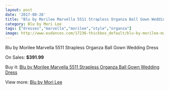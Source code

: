 ```yaml
---
layout: post
date: '2017-08-26'
title: "Blu by Morilee Marvella 5511 Strapless Organza Ball Gown Wedding Dress"
category: Blu by Mori Lee
tags: ["dresses","marvella","morilee","style","organza"]
image: http://www.eudances.com/17236-thickbox_default/blu-by-morilee-marvella-5511-strapless-organza-ball-gown-wedding-dress.jpg
---
```

Blu by Morilee Marvella 5511 Strapless Organza Ball Gown Wedding Dress

On Sales: **$391.99**
<a href="https://www.eudances.com/en/blu-by-mori-lee/5034-blu-by-morilee-marvella-5511-strapless-organza-ball-gown-wedding-dress.html"><amp-img layout="responsive" width="600" height="600" src="//www.eudances.com/17236-thickbox_default/blu-by-morilee-marvella-5511-strapless-organza-ball-gown-wedding-dress.jpg" alt="Blu by Morilee Marvella 5511 Strapless Organza Ball Gown Wedding Dress 0" /></a>
<a href="https://www.eudances.com/en/blu-by-mori-lee/5034-blu-by-morilee-marvella-5511-strapless-organza-ball-gown-wedding-dress.html"><amp-img layout="responsive" width="600" height="600" src="//www.eudances.com/17238-thickbox_default/blu-by-morilee-marvella-5511-strapless-organza-ball-gown-wedding-dress.jpg" alt="Blu by Morilee Marvella 5511 Strapless Organza Ball Gown Wedding Dress 1" /></a>
<a href="https://www.eudances.com/en/blu-by-mori-lee/5034-blu-by-morilee-marvella-5511-strapless-organza-ball-gown-wedding-dress.html"><amp-img layout="responsive" width="600" height="600" src="//www.eudances.com/17237-thickbox_default/blu-by-morilee-marvella-5511-strapless-organza-ball-gown-wedding-dress.jpg" alt="Blu by Morilee Marvella 5511 Strapless Organza Ball Gown Wedding Dress 2" /></a>

Buy it: [Blu by Morilee Marvella 5511 Strapless Organza Ball Gown Wedding Dress](https://www.eudances.com/en/blu-by-mori-lee/5034-blu-by-morilee-marvella-5511-strapless-organza-ball-gown-wedding-dress.html "Blu by Morilee Marvella 5511 Strapless Organza Ball Gown Wedding Dress")

View more: [Blu by Mori Lee](https://www.eudances.com/en/39-blu-by-mori-lee "Blu by Mori Lee")